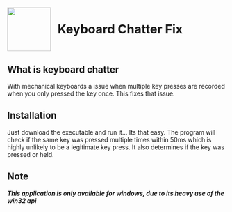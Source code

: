 
<h1 style="display: flex; align-items: center"> 
<image src="Keyboard Chatter Fix.png" width="100px" style="margin-right: 1rem;" />
Keyboard Chatter Fix
</h1>   

## What is keyboard chatter
With mechanical keyboards a issue when multiple key presses are recorded when you only pressed the key once. This fixes that issue.   
## Installation
Just download the executable and run it... Its that easy.  The program will check if the same key was pressed multiple times within 50ms which is highly unlikely to be a legitimate key press.  It also determines if the key was pressed or held.   
## Note
***This application is only available for windows, due to its heavy use of the win32 api***
